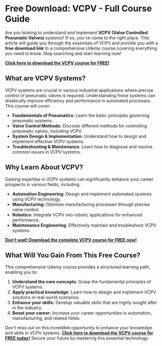 # Free Download: VCPV - Full Course Guide

Are you looking to understand and implement **VCPV (Valve Controlled Pneumatic Valves)** systems? If so, you've come to the right place. This article will guide you through the essentials of VCPV and provide you with a **free download link** to a comprehensive Udemy course covering everything you need to know. Stop searching and start learning now!

[**Click here to download the VCPV course for FREE!**](https://udemywork.com/vcpv)

## What are VCPV Systems?

VCPV systems are crucial in various industrial applications where precise control of pneumatic valves is required. Understanding these systems can drastically improve efficiency and performance in automated processes. This course will cover:

*   **Fundamentals of Pneumatics:** Learn the basic principles governing pneumatic systems.
*   **Valve Control Methods:** Discover different methods for controlling pneumatic valves, including VCPV.
*   **System Design & Implementation:** Understand how to design and implement effective VCPV systems.
*   **Troubleshooting & Maintenance:** Learn how to diagnose and resolve common issues in VCPV systems.

## Why Learn About VCPV?

Gaining expertise in VCPV systems can significantly enhance your career prospects in various fields, including:

*   **Automation Engineering:** Design and implement automated systems using VCPV technology.
*   **Manufacturing:** Optimize manufacturing processes through precise valve control.
*   **Robotics:** Integrate VCPV into robotic applications for enhanced performance.
*   **Maintenance Engineering:** Effectively maintain and troubleshoot VCPV systems.

[**Don't wait! Download the complete VCPV course for FREE now!**](https://udemywork.com/vcpv)

## What Will You Gain From This Free Course?

This comprehensive Udemy course provides a structured learning path, enabling you to:

1.  **Understand the core concepts:** Grasp the fundamental principles of VCPV systems.
2.  **Apply practical knowledge:** Learn how to design and implement VCPV solutions in real-world scenarios.
3.  **Enhance your skills:** Develop valuable skills that are highly sought after in the industry.
4.  **Boost your career:** Increase your career opportunities in automation, manufacturing, and related fields.

Don't miss out on this incredible opportunity to enhance your knowledge and skills in VCPV systems. **[Click here to download the VCPV course for FREE today!](https://udemywork.com/vcpv)** Secure your future by mastering this essential technology.
